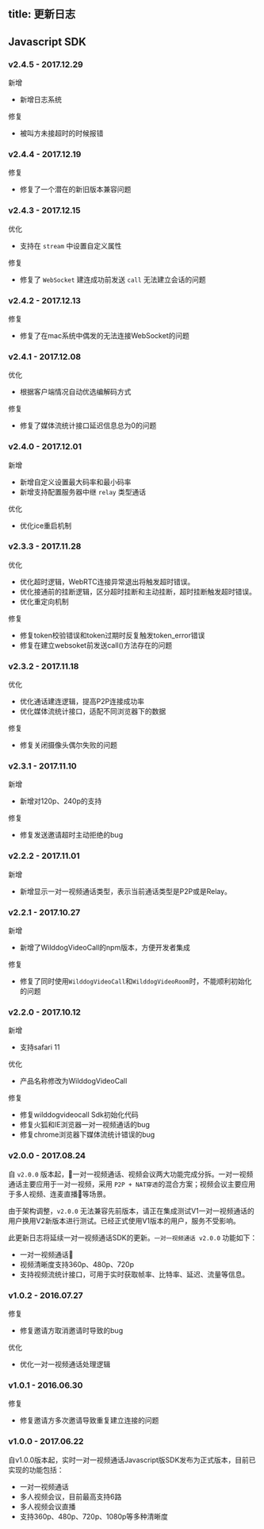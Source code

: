 
title: 更新日志
---


## Javascript SDK



### v2.4.5 - 2017.12.29

<span class="changelog add">新增</span>
- 新增日志系统

<span class="changelog fix">修复</span>
- 被叫方未接超时的时候报错



### v2.4.4 - 2017.12.19

<span class="changelog fix">修复</span>
- 修复了一个潜在的新旧版本兼容问题



### v2.4.3 - 2017.12.15

<span class="changelog optimize">优化</span>
- 支持在 `stream` 中设置自定义属性

<span class="changelog fix">修复</span>
- 修复了 `WebSocket` 建连成功前发送 `call` 无法建立会话的问题



### v2.4.2 - 2017.12.13

<span class="changelog fix">修复</span>
- 修复了在mac系统中偶发的无法连接WebSocket的问题



### v2.4.1 - 2017.12.08

<span class="changelog optimize">优化</span>
- 根据客户端情况自动优选编解码方式

<span class="changelog fix">修复</span>
- 修复了媒体流统计接口延迟信息总为0的问题


### v2.4.0 - 2017.12.01

<span class="changelog add">新增</span>
- 新增自定义设置最大码率和最小码率
- 新增支持配置服务器中继 `relay` 类型通话

<span class="changelog optimize">优化</span>
- 优化ice重启机制



### v2.3.3 - 2017.11.28

<span class="changelog optimize">优化</span>
- 优化超时逻辑，WebRTC连接异常退出将触发超时错误。
- 优化接通前的挂断逻辑，区分超时挂断和主动挂断，超时挂断触发超时错误。
- 优化重定向机制

<span class="changelog fix">修复</span>
- 修复token校验错误和token过期时反复触发token_error错误
- 修复在建立websoket前发送call()方法存在的问题



### v2.3.2 - 2017.11.18

<span class="changelog optimize">优化</span>
- 优化通话建连逻辑，提高P2P连接成功率
- 优化媒体流统计接口，适配不同浏览器下的数据

<span class="changelog fix">修复</span>
- 修复关闭摄像头偶尔失败的问题



### v2.3.1 - 2017.11.10

<span class="changelog add">新增</span>
- 新增对120p、240p的支持

<span class="changelog fix">修复</span>
- 修复发送邀请超时主动拒绝的bug



### v2.2.2 - 2017.11.01

<span class="changelog add">新增</span>
- 新增显示一对一视频通话类型，表示当前通话类型是P2P或是Relay。

### v2.2.1 - 2017.10.27

<span class="changelog add">新增</span>
- 新增了WilddogVideoCall的npm版本，方便开发者集成

<span class="changelog fix">修复</span>
- 修复了同时使用`WilddogVideoCall`和`WilddogVideoRoom`时，不能顺利初始化的问题



### v2.2.0 - 2017.10.12

<span class="changelog add">新增</span>
- 支持safari 11

<span class="changelog optimize">优化</span>

- 产品名称修改为WilddogVideoCall

<span class="changelog fix">修复</span>

- 修复wilddogvideocall Sdk初始化代码
- 修复火狐和IE浏览器一对一视频通话的bug
- 修复chrome浏览器下媒体流统计错误的bug

### v2.0.0 - 2017.08.24

自 `v2.0.0` 版本起，一对一视频通话、视频会议两大功能完成分拆。一对一视频通话主要应用于一对一视频，采用 `P2P + NAT穿透`的混合方案；视频会议主要应用于多人视频、连麦直播等场景。

由于架构调整，`v2.0.0` 无法兼容先前版本，请正在集成测试V1一对一视频通话的用户换用V2新版本进行测试。已经正式使用V1版本的用户，服务不受影响。

此更新日志将延续一对一视频通话SDK的更新。`一对一视频通话 v2.0.0` 功能如下：

- 一对一视频通话
- 视频清晰度支持360p、480p、720p
- 支持视频流统计接口，可用于实时获取帧率、比特率、延迟、流量等信息。

### v1.0.2 - 2016.07.27

<span class="changelog fix">修复</span>

- 修复邀请方取消邀请时导致的bug

<span class="changelog optimize">优化</span>

- 优化一对一视频通话处理逻辑

### v1.0.1 - 2016.06.30

<span class="changelog fix">修复</span>

- 修复邀请方多次邀请导致重复建立连接的问题

### v1.0.0 - 2017.06.22

自v1.0.0版本起，实时一对一视频通话Javascript版SDK发布为正式版本，目前已实现的功能包括：

- 一对一视频通话
- 多人视频会议，目前最高支持6路
- 多人视频会议直播
- 支持360p、480p、720p、1080p等多种清晰度